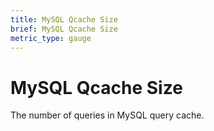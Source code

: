 ```yaml
---
title: MySQL Qcache Size
brief: MySQL Qcache Size
metric_type: gauge
---
```

# MySQL Qcache Size

The number of queries in MySQL query cache.
